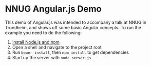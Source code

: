NNUG Angular.js Demo
====================

This demo of Angular.js was intended to accompany a talk at NNUG in Trondheim, and shows off some basic Angular concepts. To run the example you need to do the following:

1. [Install Node.js and npm](http://nodejs.org/)
2. Open a shell and navigate to the project root
3. Run `bower install`, then `npm install` to get dependencies
4. Start up the server with `node server.js`
